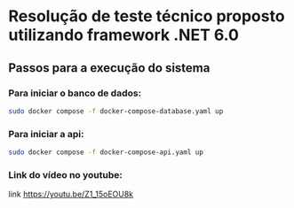 # Resolução de teste técnico proposto utilizando framework .NET 6.0

## Passos para a execução do sistema

### Para iniciar o banco de dados:

```bash
sudo docker compose -f docker-compose-database.yaml up
```
### Para iniciar a api:

```bash
sudo docker compose -f docker-compose-api.yaml up
```

### Link do vídeo no youtube:
link
https://youtu.be/Z1_15oEOU8k